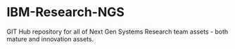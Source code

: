 # IBM-Research-NGS
GIT Hub repository for all of Next Gen Systems Research team assets - both mature and innovation assets.

